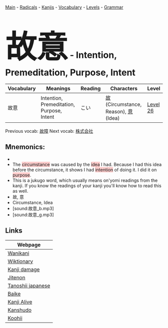 <style> bigfont {font-size: 100px}</style>
[Main](../README.md) -
[Radicals](../radicals.md) -
[Kanjis](../kanjis.md) -
[Vocabulary](../vocabulary.md) -
[Levels](../levels.md) -
[Grammar](../grammar.md)
# <bigfont> 故意</bigfont> - Intention, Premeditation, Purpose, Intent 

| Vocabulary | Meanings | Reading | Characters | Level |
| --- | --- | --- | --- | --- |
| 故意 | Intention, Premeditation, Purpose, Intent | こい |  [故](../kanjis/故.md) (Circumstance, Reason), [意](../kanjis/意.md) (Idea) | [Level 26](../levels/wk_level26.md) |

Previous vocab: [故障](故障.md) Next vocab: [株式会社](株式会社.md) 

## Mnemonics:

* 
* The <span style="background-color:#ffcccb"> circumstance</span> was caused by the <span style="background-color:#ffcccb"> idea</span> I had. Because I had this idea before the circumstance, it shows I had <span style="background-color:#ffcccb"> intention</span> of doing it. I did it on <span style="background-color:#ffcccb"> purpose</span>.
* This is a jukugo word, which usually means on'yomi readings from the kanji. If you know the readings of your kanji you'll know how to read this as well.
* 故, 意
* Circumstance, Idea
* [sound:故意_b.mp3]
* [sound:故意_g.mp3]


## Links 

| Webpage |
| --- |
| [Wanikani          ](https://www.wanikani.com/kanji/故意) |
| [Wiktionary        ](https://en.wiktionary.org/wiki/故意) |
| [Kanji damage      ](http://www.kanjidamage.com/kanji/search?utf8=✓&q=故意) |
| [Jitenon           ](https://jitenon.com/kanji/故意) |
| [Tanoshii japanese ](https://www.tanoshiijapanese.com/dictionary/kanji.cfm?k=故意) |
| [Baike             ](https://baike.baidu.com/item/故意) |
| [Kanji Alive       ](https://app.kanjialive.com/故意) |
| [Kanshudo          ](https://www.kanshudo.com/searchmn?q=故意) |
| [Koohii            ](https://kanji.koohii.com/study/kanji/故意) |
